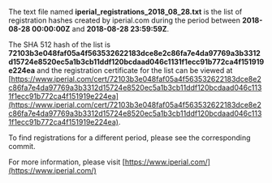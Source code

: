 The text file named **iperial_registrations_2018_08_28.txt** is the list of registration hashes created by iperial.com during the period between **2018-08-28 00:00:00Z** and **2018-08-28 23:59:59Z**.

The SHA 512 hash of the list is **72103b3e048faf05a4f563532622183dce8e2c86fa7e4da97769a3b3312d15724e8520ec5a1b3cb11ddf120bcdaad046c1131f1ecc91b772ca4f151919e224ea** and the registration certificate for the list can be viewed at [https://www.iperial.com/cert/72103b3e048faf05a4f563532622183dce8e2c86fa7e4da97769a3b3312d15724e8520ec5a1b3cb11ddf120bcdaad046c1131f1ecc91b772ca4f151919e224ea](https://www.iperial.com/cert/72103b3e048faf05a4f563532622183dce8e2c86fa7e4da97769a3b3312d15724e8520ec5a1b3cb11ddf120bcdaad046c1131f1ecc91b772ca4f151919e224ea).

To find registrations for a different period, please see the corresponding commit.

For more information, please visit [https://www.iperial.com/](https://www.iperial.com/)
